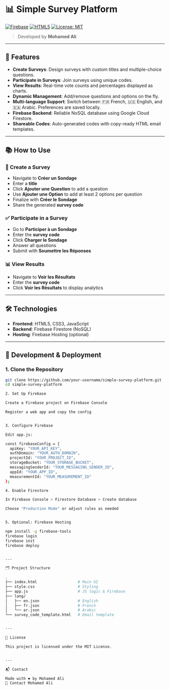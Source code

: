 # 📊 Simple Survey Platform

[![Firebase](https://img.shields.io/badge/Firebase-Backend-yellow?logo=firebase)](https://firebase.google.com/)
[![HTML5](https://img.shields.io/badge/HTML5-Frontend-orange?logo=html5)](https://developer.mozilla.org/en-US/docs/Web/Guide/HTML/HTML5)
[![License: MIT](https://img.shields.io/badge/License-MIT-blue.svg)](https://opensource.org/licenses/MIT)

> Developed by **Mohamed Ali**

---

## 🚀 Features

- **Create Surveys**: Design surveys with custom titles and multiple-choice questions.
- **Participate in Surveys**: Join surveys using unique codes.
- **View Results**: Real-time vote counts and percentages displayed as charts.
- **Dynamic Management**: Add/remove questions and options on the fly.
- **Multi-language Support**: Switch between 🇫🇷 French, 🇺🇸 English, and 🇸🇦 Arabic. Preferences are saved locally.
- **Firebase Backend**: Reliable NoSQL database using Google Cloud Firestore.
- **Shareable Codes**: Auto-generated codes with copy-ready HTML email templates.

---

## 📚 How to Use

### 📝 Create a Survey

- Navigate to **Créer un Sondage**
- Enter a **title**
- Click **Ajouter une Question** to add a question
- Use **Ajouter une Option** to add at least 2 options per question
- Finalize with **Créer le Sondage**
- Share the generated **survey code**

### ✅ Participate in a Survey

- Go to **Participer à un Sondage**
- Enter the **survey code**
- Click **Charger le Sondage**
- Answer all questions
- Submit with **Soumettre les Réponses**

### 📊 View Results

- Navigate to **Voir les Résultats**
- Enter the **survey code**
- Click **Voir les Résultats** to display analytics

---

## 🛠️ Technologies

- **Frontend**: HTML5, CSS3, JavaScript
- **Backend**: Firebase Firestore (NoSQL)
- **Hosting**: Firebase Hosting (optional)

---

## 🧰 Development & Deployment

### 1. Clone the Repository

```bash
git clone https://github.com/your-username/simple-survey-platform.git
cd simple-survey-platform

2. Set Up Firebase

Create a Firebase project on Firebase Console

Register a web app and copy the config


3. Configure Firebase

Edit app.js:

const firebaseConfig = {
  apiKey: "YOUR_API_KEY",
  authDomain: "YOUR_AUTH_DOMAIN",
  projectId: "YOUR_PROJECT_ID",
  storageBucket: "YOUR_STORAGE_BUCKET",
  messagingSenderId: "YOUR_MESSAGING_SENDER_ID",
  appId: "YOUR_APP_ID",
  measurementId: "YOUR_MEASUREMENT_ID"
};

4. Enable Firestore

In Firebase Console > Firestore Database > Create database

Choose "Production Mode" or adjust rules as needed


5. Optional: Firebase Hosting

npm install -g firebase-tools
firebase login
firebase init
firebase deploy


---

🗂️ Project Structure

.
├── index.html                  # Main UI
├── style.css                   # Styling
├── app.js                      # JS logic & Firebase
├── lang/
│   ├── en.json                 # English
│   ├── fr.json                 # French
│   └── ar.json                 # Arabic
└── survey_code_template.html   # Email template


---

📄 License

This project is licensed under the MIT License.


---

📬 Contact

Made with ❤️ by Mohamed Ali
📧 Contact Mohamed Ali




